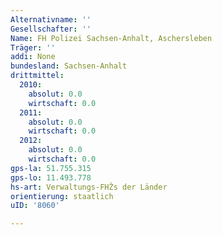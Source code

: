 ```yaml
---
Alternativname: ''
Gesellschafter: ''
Name: FH Polizei Sachsen-Anhalt, Aschersleben
Träger: ''
addi: None
bundesland: Sachsen-Anhalt
drittmittel:
  2010:
    absolut: 0.0
    wirtschaft: 0.0
  2011:
    absolut: 0.0
    wirtschaft: 0.0
  2012:
    absolut: 0.0
    wirtschaft: 0.0
gps-la: 51.755.315
gps-lo: 11.493.778
hs-art: Verwaltungs-FHŽs der Länder
orientierung: staatlich
uID: '8060'

---
```


